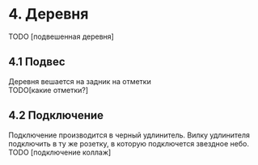# 4. Деревня
TODO [подвешенная деревня]
## 4.1 Подвес
Деревня вешается на задник на отметки\
TODO[какие отметки?]
## 4.2 Подключение
Подключение производится в черный удлинитель. Вилку удлинителя подключить в ту же розетку, в которую подключется звездное небо.\
TODO [подключение коллаж]